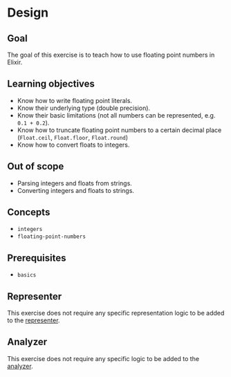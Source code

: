 # Design

## Goal

The goal of this exercise is to teach how to use floating point numbers in Elixir.

## Learning objectives

- Know how to write floating point literals.
- Know their underlying type (double precision).
- Know their basic limitations (not all numbers can be represented, e.g. `0.1 + 0.2`).
- Know how to truncate floating point numbers to a certain decimal place (`Float.ceil`, `Float.floor`, `Float.round`)
- Know how to convert floats to integers.

## Out of scope

- Parsing integers and floats from strings.
- Converting integers and floats to strings.

## Concepts

- `integers`
- `floating-point-numbers`

## Prerequisites

- `basics`

## Representer

This exercise does not require any specific representation logic to be added to the [representer][representer].

## Analyzer

This exercise does not require any specific logic to be added to the [analyzer][analyzer].

[analyzer]: https://github.com/exercism/elixir-analyzer
[representer]: https://github.com/exercism/elixir-representer
